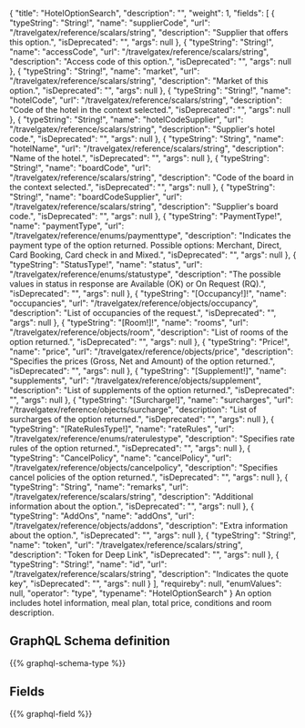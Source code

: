 {
  "title": "HotelOptionSearch",
  "description": "",
  "weight": 1,
  "fields": [
    {
      "typeString": "String!",
      "name": "supplierCode",
      "url": "/travelgatex/reference/scalars/string",
      "description": "Supplier that offers this option.",
      "isDeprecated": "",
      "args": null
    },
    {
      "typeString": "String!",
      "name": "accessCode",
      "url": "/travelgatex/reference/scalars/string",
      "description": "Access code of this option.",
      "isDeprecated": "",
      "args": null
    },
    {
      "typeString": "String!",
      "name": "market",
      "url": "/travelgatex/reference/scalars/string",
      "description": "Market of this option.",
      "isDeprecated": "",
      "args": null
    },
    {
      "typeString": "String!",
      "name": "hotelCode",
      "url": "/travelgatex/reference/scalars/string",
      "description": "Code of the hotel in the context selected.",
      "isDeprecated": "",
      "args": null
    },
    {
      "typeString": "String!",
      "name": "hotelCodeSupplier",
      "url": "/travelgatex/reference/scalars/string",
      "description": "Supplier's hotel code.",
      "isDeprecated": "",
      "args": null
    },
    {
      "typeString": "String",
      "name": "hotelName",
      "url": "/travelgatex/reference/scalars/string",
      "description": "Name of the hotel.",
      "isDeprecated": "",
      "args": null
    },
    {
      "typeString": "String!",
      "name": "boardCode",
      "url": "/travelgatex/reference/scalars/string",
      "description": "Code of the board in the context selected.",
      "isDeprecated": "",
      "args": null
    },
    {
      "typeString": "String!",
      "name": "boardCodeSupplier",
      "url": "/travelgatex/reference/scalars/string",
      "description": "Supplier's board code.",
      "isDeprecated": "",
      "args": null
    },
    {
      "typeString": "PaymentType!",
      "name": "paymentType",
      "url": "/travelgatex/reference/enums/paymenttype",
      "description": "Indicates the payment type of the option returned. Possible options: Merchant, Direct, Card Booking, Card check in and Mixed.",
      "isDeprecated": "",
      "args": null
    },
    {
      "typeString": "StatusType!",
      "name": "status",
      "url": "/travelgatex/reference/enums/statustype",
      "description": "The possible values in status in response are Available (OK) or On Request (RQ).",
      "isDeprecated": "",
      "args": null
    },
    {
      "typeString": "[Occupancy!]!",
      "name": "occupancies",
      "url": "/travelgatex/reference/objects/occupancy",
      "description": "List of occupancies of the request.",
      "isDeprecated": "",
      "args": null
    },
    {
      "typeString": "[Room!]!",
      "name": "rooms",
      "url": "/travelgatex/reference/objects/room",
      "description": "List of rooms of the option returned.",
      "isDeprecated": "",
      "args": null
    },
    {
      "typeString": "Price!",
      "name": "price",
      "url": "/travelgatex/reference/objects/price",
      "description": "Specifies the prices (Gross, Net and Amount) of the option returned.",
      "isDeprecated": "",
      "args": null
    },
    {
      "typeString": "[Supplement!]",
      "name": "supplements",
      "url": "/travelgatex/reference/objects/supplement",
      "description": "List of supplements of the option returned.",
      "isDeprecated": "",
      "args": null
    },
    {
      "typeString": "[Surcharge!]",
      "name": "surcharges",
      "url": "/travelgatex/reference/objects/surcharge",
      "description": "List of surcharges of the option returned.",
      "isDeprecated": "",
      "args": null
    },
    {
      "typeString": "[RateRulesType!]",
      "name": "rateRules",
      "url": "/travelgatex/reference/enums/raterulestype",
      "description": "Specifies rate rules of the option returned.",
      "isDeprecated": "",
      "args": null
    },
    {
      "typeString": "CancelPolicy",
      "name": "cancelPolicy",
      "url": "/travelgatex/reference/objects/cancelpolicy",
      "description": "Specifies cancel policies of the option returned.",
      "isDeprecated": "",
      "args": null
    },
    {
      "typeString": "String",
      "name": "remarks",
      "url": "/travelgatex/reference/scalars/string",
      "description": "Additional information about the option.",
      "isDeprecated": "",
      "args": null
    },
    {
      "typeString": "AddOns",
      "name": "addOns",
      "url": "/travelgatex/reference/objects/addons",
      "description": "Extra information about the option.",
      "isDeprecated": "",
      "args": null
    },
    {
      "typeString": "String!",
      "name": "token",
      "url": "/travelgatex/reference/scalars/string",
      "description": "Token for Deep Link",
      "isDeprecated": "",
      "args": null
    },
    {
      "typeString": "String!",
      "name": "id",
      "url": "/travelgatex/reference/scalars/string",
      "description": "Indicates the quote key",
      "isDeprecated": "",
      "args": null
    }
  ],
  "requireby": null,
  "enumValues": null,
  "operator": "type",
  "typename": "HotelOptionSearch"
}
An option includes hotel information, meal plan, total price, conditions and room description.
## GraphQL Schema definition

{{% graphql-schema-type %}}

## Fields

{{% graphql-field %}}
